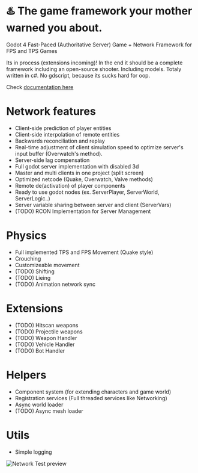 # ♨️ The game framework your mother warned you about. 

Godot 4 Fast-Paced (Authoritative Server) Game + Network Framework for FPS and TPS Games

Its in process (extensions incoming)!
In the end it should be a complete framework including an open-source shooter. Including models.
Totaly written in c#. No gdscript, because its sucks hard for oop.

Check [documentation here](Docs/Manual/Framework.md)

# Network features
- Client-side prediction of player entities
- Client-side interpolation of remote entities
- Backwards reconciliation and replay
- Real-time adjustment of client simulation speed to optimize server's input buffer (Overwatch's method).
- Server-side lag compensation
- Full godot server implementation with disabled 3d
- Master and multi clients in one project (split screen)
- Optimized netcode (Quake, Overwatch, Valve methods)
- Remote de(activation) of player components
- Ready to use godot nodes (ex.  ServerPlayer,  ServerWorld, ServerLogic..)
- Server variable sharing between server and client (ServerVars)
- (TODO) RCON Implementation for Server Management

# Physics
- Full implemented TPS and FPS Movement (Quake style)
- Crouching
- Customizeable movement
- (TODO) Shifting
- (TODO) Lieing
- (TODO) Animation network sync

# Extensions
- (TODO) Hitscan weapons
- (TODO) Projectile weapons
- (TODO) Weapon Handler
- (TODO) Vehicle Handler
- (TODO) Bot Handler 

# Helpers
- Component system (for extending characters and game world)
- Registration services (Full threaded services like Networking)
- Async world loader
- (TODO) Async mesh loader

# Utils
- Simple logging

![Network Test preview](https://i.ibb.co/CKZ8nLj/net-preview.png "Network Test preview")

